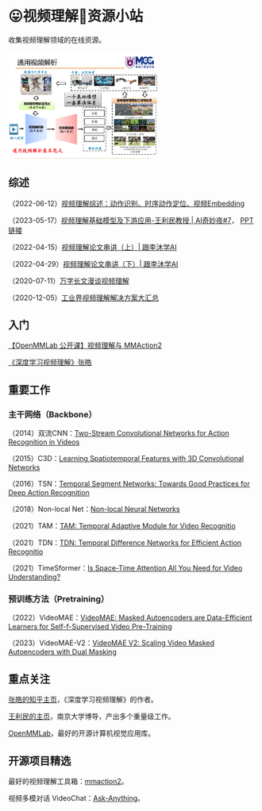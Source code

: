 # 😛视频理解🥵资源小站
收集视频理解领域的在线资源。

<img src='img/视频理解基本范式.png' width='60%'>

## 综述
（2022-06-12）[视频理解综述：动作识别、时序动作定位、视频Embedding](https://zhuanlan.zhihu.com/p/422235052)

（2023-05-17）[视频理解基础模型及下游应用-王利民教授 | AI奇妙夜#7](https://www.bilibili.com/video/BV1rz4y1t7b7/?spm_id_from=333.999.0.0&vd_source=6ac7c4e9791ca84c0eeb7af7f2237d31)，
[PPT链接](https://aicarrier.feishu.cn/file/AVZQbWGi7ooyiuxHbLUcPOKknad)

（2022-04-15）[视频理解论文串讲（上）| 跟李沐学AI](https://www.bilibili.com/video/BV1fL4y157yA/?spm_id_from=333.337.search-card.all.click&vd_source=6ac7c4e9791ca84c0eeb7af7f2237d31)

（2022-04-29）[视频理解论文串讲（下）| 跟李沐学AI](https://www.bilibili.com/video/BV11Y411P7ep/?spm_id_from=333.788&vd_source=6ac7c4e9791ca84c0eeb7af7f2237d31)

（2020-07-11）[万字长文漫谈视频理解](https://zhuanlan.zhihu.com/p/158702087)

（2020-12-05）[工业界视频理解解决方案大汇总](https://zhuanlan.zhihu.com/p/331660909)

## 入门
[【OpenMMLab 公开课】视频理解与 MMAction2](https://www.bilibili.com/video/BV1h34y1D7QH?p=1&vd_source=6ac7c4e9791ca84c0eeb7af7f2237d31)

[《深度学习视频理解》张皓](https://zhuanlan.zhihu.com/p/413690166)

## 重要工作
### 主干网络（Backbone）
（2014）双流CNN：[Two-Stream Convolutional Networks for Action Recognition in Videos](https://github.com/wwsyan/video_understanding_store/blob/main/paper/Backbone/Two_Stream_ConvNet.pdf)

（2015）C3D：[Learning Spatiotemporal Features with 3D Convolutional Networks](https://github.com/wwsyan/video_understanding_store/blob/main/paper/Backbone/3D_ConvNet.pdf)

（2016）TSN：[Temporal Segment Networks: Towards Good Practices for Deep Action Recognition](https://github.com/wwsyan/video_understanding_store/blob/main/paper/Backbone/TSN.pdf)

（2018）Non-local Net：[Non-local Neural Networks](https://github.com/wwsyan/video_understanding_store/blob/main/paper/Backbone/Non-local%20NN.pdf)

（2021）TAM：[TAM: Temporal Adaptive Module for Video Recognitio](https://github.com/wwsyan/video_understanding_store/blob/main/paper/Backbone/TAM.pdf)

（2021）TDN：[TDN: Temporal Difference Networks for Efficient Action Recognitio](https://github.com/wwsyan/video_understanding_store/blob/main/paper/Backbone/TDN.pdf)

（2021）TimeSformer：[Is Space-Time Attention All You Need for Video Understanding?](https://github.com/wwsyan/video_understanding_store/blob/main/paper/Backbone/TimeSformer.pdf)

### 预训练方法（Pretraining）
（2022）VideoMAE：[VideoMAE: Masked Autoencoders are Data-Efficient Learners for Self-f-Supervised Video Pre-Training](https://github.com/wwsyan/video_understanding_store/blob/main/paper/Pretraining/VideoMAE.pdf)

（2023）VideoMAE-V2：[VideoMAE V2: Scaling Video Masked Autoencoders with Dual Masking](https://github.com/wwsyan/video_understanding_store/blob/main/paper/Pretraining/VideoMAE_V2.pdf)

## 重点关注
[张皓的知乎主页](https://www.zhihu.com/people/hao-zhang-0214)，《深度学习视频理解》的作者。

[王利民的主页](http://wanglimin.github.io/)，南京大学博导，产出多个重量级工作。

[OpenMMLab](https://github.com/open-mmlab)，最好的开源计算机视觉应用库。

## 开源项目精选
最好的视频理解工具箱：[mmaction2](https://github.com/open-mmlab/mmaction2)。

视频多模对话 VideoChat：[Ask-Anything](https://github.com/OpenGVLab/Ask-Anything)。
